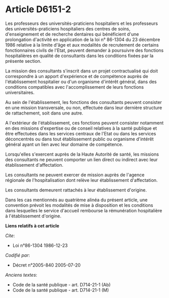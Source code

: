 # Article D6151-2

Les professeurs des universités-praticiens hospitaliers et les professeurs des universités-praticiens hospitaliers des
centres de soins, d'enseignement et de recherche dentaires qui bénéficient d'une prolongation d'activité en application de la
loi n° 86-1304 du 23 décembre 1986 relative à la limite d'âge et aux modalités de recrutement de certains fonctionnaires
civils de l'Etat, peuvent demander à poursuivre des fonctions hospitalières en qualité de consultants dans les conditions
fixées par la présente section.

La mission des consultants s'inscrit dans un projet contractualisé qui doit correspondre à un apport d'expérience et de
compétence auprès de l'établissement hospitalier ou d'un organisme d'intérêt général, dans des conditions compatibles avec
l'accomplissement de leurs fonctions universitaires.

Au sein de l'établissement, les fonctions des consultants peuvent consister en une mission transversale, ou non, effectuée
dans leur dernière structure de rattachement, soit dans une autre.

A l'extérieur de l'établissement, ces fonctions peuvent consister notamment en des missions d'expertise ou de conseil
relatives à la santé publique et être effectuées dans les services centraux de l'Etat ou dans les services déconcentrés ou
dans tout établissement public ou organisme d'intérêt général ayant un lien avec leur domaine de compétence.

Lorsqu'elles s'exercent auprès de la Haute Autorité de santé, les missions des consultants ne peuvent comporter un lien
direct ou indirect avec leur établissement d'affectation.

Les consultants ne peuvent exercer de mission auprès de l'agence régionale de l'hospitalisation dont relève leur
établissement d'affectation.

Les consultants demeurent rattachés à leur établissement d'origine.

Dans les cas mentionnés au quatrième alinéa du présent article, une convention prévoit les modalités de mise à disposition et
les conditions dans lesquelles le service d'accueil rembourse la rémunération hospitalière à l'établissement d'origine.

**Liens relatifs à cet article**

_Cite_:

  - Loi n°86-1304 1986-12-23

_Codifié par_:

  - Décret n°2005-840 2005-07-20

_Anciens textes_:

  - Code de la santé publique - art. D714-21-1 (Ab)
  - Code de la santé publique - art. D714-21-1 (M)
